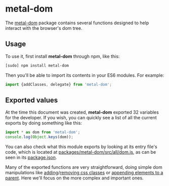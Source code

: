 # metal-dom

The [metal-dom](https://github.com/metal/metal.js/tree/master/packages/metal-dom)
package contains several functions designed to help interact with the browser's
dom tree.

## Usage

To use it, first install **metal-dom** through npm, like this:
```sh
[sudo] npm install metal-dom
```

Then you'll be able to import its contents in your ES6 modules. For example:

```js
import {addClasses, delegate} from 'metal-dom';
```

## Exported values

At the time this document was created, **metal-dom** exported 32 variables for
the developer. If you wish, you can quickly see a list of all the current
exports by doing something like this:

```js
import * as dom from 'metal-dom';
console.log(Object.keys(dom));
```

You can also check what this module exports by looking at its entry file's code,
which is located at
[packages/metal-dom/src/all/dom.js](https://github.com/metal/metal.js/blob/master/packages/metal-dom/src/all/dom.js),
as can be seen in its [package.json](https://github.com/metal/metal.js/blob/master/packages/metal-dom/package.json#L11).

Many of the exported functions are very straightforward, doing simple dom
manipulations like [adding](https://github.com/metal/metal.js/blob/master/packages/metal-dom/src/domNamed.js#L27)/[removing css classes](https://github.com/metal/metal.js/blob/master/packages/metal-dom/src/domNamed.js#L515)
or [appending elements to a parent](https://github.com/metal/metal.js/blob/master/packages/metal-dom/src/domNamed.js#L167).
Here we'll focus on the more complex and important ones.
